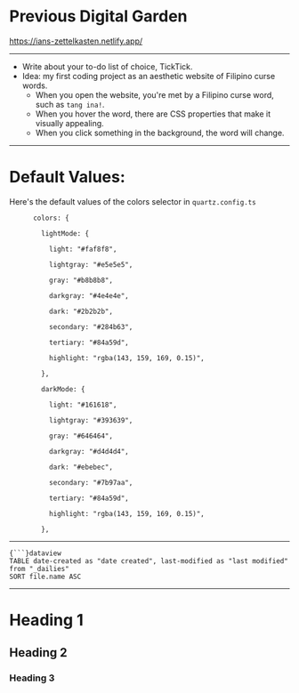 # Previous Digital Garden
https://ians-zettelkasten.netlify.app/

---

- Write about your to-do list of choice, TickTick.
- Idea: my first coding project as an aesthetic website of Filipino curse words.
	- When you open the website, you're met by a Filipino curse word, such as `tang ina!`.
	- When you hover the word, there are CSS properties that make it visually appealing.
	- When you click something in the background, the word will change.

---

# Default Values:

Here's the default values of the colors selector in `quartz.config.ts`

```
      colors: {

        lightMode: {

          light: "#faf8f8",

          lightgray: "#e5e5e5",

          gray: "#b8b8b8",

          darkgray: "#4e4e4e",

          dark: "#2b2b2b",

          secondary: "#284b63",

          tertiary: "#84a59d",

          highlight: "rgba(143, 159, 169, 0.15)",

        },

        darkMode: {

          light: "#161618",

          lightgray: "#393639",

          gray: "#646464",

          darkgray: "#d4d4d4",

          dark: "#ebebec",

          secondary: "#7b97aa",

          tertiary: "#84a59d",

          highlight: "rgba(143, 159, 169, 0.15)",

        },
```


---

```
{```}dataview
TABLE date-created as "date created", last-modified as "last modified"
from "_dailies"
SORT file.name ASC
```

---

# Heading 1
## Heading 2
### Heading 3
